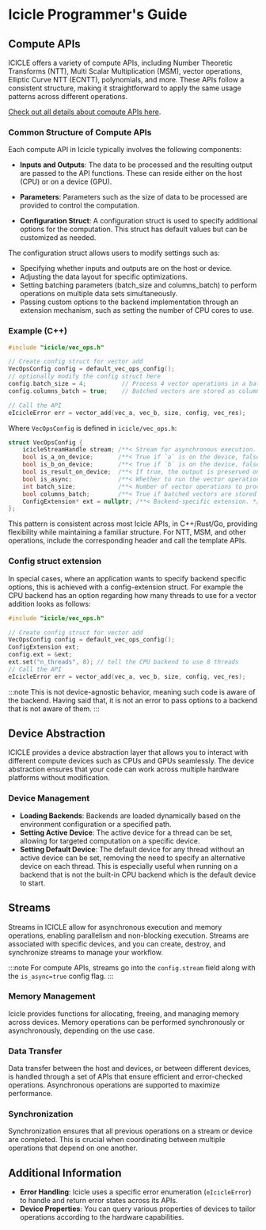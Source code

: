 # Icicle Programmer's Guide

## Compute APIs

ICICLE offers a variety of compute APIs, including Number Theoretic Transforms (NTT), Multi Scalar Multiplication (MSM), vector operations, Elliptic Curve NTT (ECNTT), polynomials, and more. These APIs follow a consistent structure, making it straightforward to apply the same usage patterns across different operations.

[Check out all details about compute APIs here](apiç/overview.md).

### Common Structure of Compute APIs

Each compute API in Icicle typically involves the following components:

- **Inputs and Outputs**: The data to be processed and the resulting output are passed to the API functions. These can reside either on the host (CPU) or on a device (GPU).

- **Parameters**: Parameters such as the size of data to be processed are provided to control the computation.

- **Configuration Struct**: A configuration struct is used to specify additional options for the computation. This struct has default values but can be customized as needed.

The configuration struct allows users to modify settings such as:

- Specifying whether inputs and outputs are on the host or device.
- Adjusting the data layout for specific optimizations.
- Setting batching parameters (batch_size and columns_batch) to perform operations on multiple data sets simultaneously.
- Passing custom options to the backend implementation through an extension mechanism, such as setting the number of CPU cores to use.

### Example (C++)

```cpp
#include "icicle/vec_ops.h"

// Create config struct for vector add
VecOpsConfig config = default_vec_ops_config();
// optionally modify the config struct here
config.batch_size = 4;          // Process 4 vector operations in a batch
config.columns_batch = true;    // Batched vectors are stored as columns

// Call the API
eIcicleError err = vector_add(vec_a, vec_b, size, config, vec_res);
```

Where `VecOpsConfig` is defined in `icicle/vec_ops.h`:

```cpp
struct VecOpsConfig {
    icicleStreamHandle stream; /**< Stream for asynchronous execution. */
    bool is_a_on_device;       /**< True if `a` is on the device, false if it is not. Default value: false. */
    bool is_b_on_device;       /**< True if `b` is on the device, false if it is not. Default value: false. OPTIONAL. */
    bool is_result_on_device;  /**< If true, the output is preserved on the device, otherwise on the host. Default value: false. */
    bool is_async;             /**< Whether to run the vector operations asynchronously. */
    int batch_size;            /**< Number of vector operations to process in a batch. Default value: 1. */
    bool columns_batch;        /**< True if batched vectors are stored as columns; false if stored contiguously. Default value: false. */
    ConfigExtension* ext = nullptr; /**< Backend-specific extension. */
};
```

This pattern is consistent across most Icicle APIs, in C++/Rust/Go, providing flexibility while maintaining a familiar structure. For NTT, MSM, and other operations, include the corresponding header and call the template APIs.

### Config struct extension

In special cases, where an application wants to specify backend specific options, this is achieved with a config-extension struct.
For example the CPU backend has an option regarding how many threads to use for a vector addition looks as follows:

```cpp
#include "icicle/vec_ops.h"

// Create config struct for vector add
VecOpsConfig config = default_vec_ops_config();
ConfigExtension ext;
config.ext = &ext;
ext.set("n_threads", 8); // tell the CPU backend to use 8 threads
// Call the API
eIcicleError err = vector_add(vec_a, vec_b, size, config, vec_res);
```

:::note
This is not device-agnostic behavior, meaning such code is aware of the backend.
Having said that, it is not an error to pass options to a backend that is not aware of them.
:::

## Device Abstraction

ICICLE provides a device abstraction layer that allows you to interact with different compute devices such as CPUs and GPUs seamlessly. The device abstraction ensures that your code can work across multiple hardware platforms without modification.

### Device Management

- **Loading Backends**: Backends are loaded dynamically based on the environment configuration or a specified path.
- **Setting Active Device**: The active device for a thread can be set, allowing for targeted computation on a specific device.
- **Setting Default Device**: The default device for any thread without an active device can be set, removing the need to specify an alternative device on each thread. This is especially useful when running on a backend that is not the built-in CPU backend which is the default device to start.

## Streams

Streams in ICICLE allow for asynchronous execution and memory operations, enabling parallelism and non-blocking execution. Streams are associated with specific devices, and you can create, destroy, and synchronize streams to manage your workflow.

:::note
For compute APIs, streams go into the `config.stream` field along with the `is_async=true` config flag.
:::

### Memory Management

Icicle provides functions for allocating, freeing, and managing memory across devices. Memory operations can be performed synchronously or asynchronously, depending on the use case.

### Data Transfer

Data transfer between the host and devices, or between different devices, is handled through a set of APIs that ensure efficient and error-checked operations. Asynchronous operations are supported to maximize performance.

### Synchronization

Synchronization ensures that all previous operations on a stream or device are completed. This is crucial when coordinating between multiple operations that depend on one another.

## Additional Information

- **Error Handling**: Icicle uses a specific error enumeration (`eIcicleError`) to handle and return error states across its APIs.
- **Device Properties**: You can query various properties of devices to tailor operations according to the hardware capabilities.
